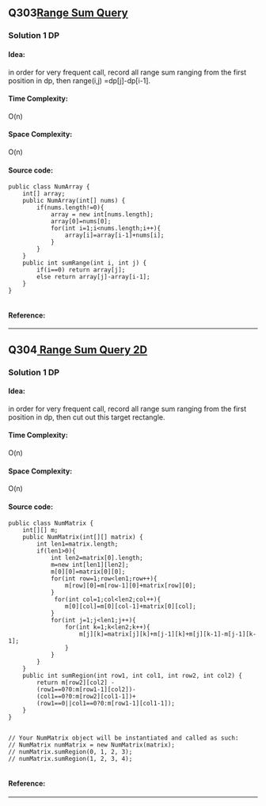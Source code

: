 ## Q303[Range Sum Query](https://leetcode.com/problems/range-sum-query-immutable/) 

### Solution 1 DP
#### Idea:
in order for very frequent call, record all range sum ranging from the first position in dp, 
then range(i,j) =dp[j]-dp[i-1]. 
#### Time Complexity:
O(n)
#### Space Complexity:
O(n)
#### Source code:
```
public class NumArray {
    int[] array;
    public NumArray(int[] nums) {
        if(nums.length!=0){
            array = new int[nums.length];
            array[0]=nums[0];
            for(int i=1;i<nums.length;i++){
                array[i]=array[i-1]+nums[i];
            }
        }
    }
    public int sumRange(int i, int j) {
        if(i==0) return array[j];
        else return array[j]-array[i-1];
    }
}


```
#### Reference:

---
## Q304[ Range Sum Query 2D](https://leetcode.com/problems/range-sum-query-2d-immutable/) 

### Solution 1 DP
#### Idea:
in order for very frequent call, record all range sum ranging from the first position in dp, 
then cut out this target rectangle. 
#### Time Complexity:
O(n)
#### Space Complexity:
O(n)
#### Source code:
```
public class NumMatrix {
    int[][] m;
    public NumMatrix(int[][] matrix) {
        int len1=matrix.length;
        if(len1>0){
            int len2=matrix[0].length;
            m=new int[len1][len2];
            m[0][0]=matrix[0][0];
            for(int row=1;row<len1;row++){
                m[row][0]=m[row-1][0]+matrix[row][0];
            }
             for(int col=1;col<len2;col++){
                m[0][col]=m[0][col-1]+matrix[0][col];
            }
            for(int j=1;j<len1;j++){
                for(int k=1;k<len2;k++){
                    m[j][k]=matrix[j][k]+m[j-1][k]+m[j][k-1]-m[j-1][k-1];
                }
            }
        }
    }
    public int sumRegion(int row1, int col1, int row2, int col2) {
        return m[row2][col2] -
        (row1==0?0:m[row1-1][col2])-
        (col1==0?0:m[row2][col1-1])+
        (row1==0||col1==0?0:m[row1-1][col1-1]);
    }
}


// Your NumMatrix object will be instantiated and called as such:
// NumMatrix numMatrix = new NumMatrix(matrix);
// numMatrix.sumRegion(0, 1, 2, 3);
// numMatrix.sumRegion(1, 2, 3, 4);


```
#### Reference:

---

